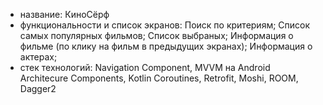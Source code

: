 - название: КиноСёрф
- функциональности и список экранов:
Поиск по критериям;
Список самых популярных фильмов;
Список выбраных;
Информация о фильме (по клику на фильм в предыдущих экранах);
Информация о актерах;
- стек технологий:
Navigation Component, MVVM на Android Architecure Components, Kotlin Coroutines, Retrofit, Moshi, ROOM, Dagger2 
